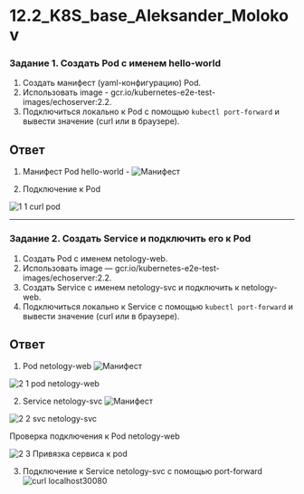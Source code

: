 # 12.2_K8S_base_Aleksander_Molokov

### Задание 1. Создать Pod с именем hello-world

1. Создать манифест (yaml-конфигурацию) Pod.
2. Использовать image - gcr.io/kubernetes-e2e-test-images/echoserver:2.2.
3. Подключиться локально к Pod с помощью `kubectl port-forward` и вывести значение (curl или в браузере).

## Ответ

1. Манифест Pod hello-world - ![Манифест](https://github.com/ALEMOLOKOV/12.2_K8S_base_Aleksander_Molokov/blob/9c40094eba0a20e7ab51afa08e33168a88248e45/1_pod_hello_world.yaml)

2. Подключение к Pod
   
![1 1 curl pod](https://github.com/ALEMOLOKOV/12.2_K8S_base_Aleksander_Molokov/assets/109212419/bb07dbcc-1313-49ac-a481-0b37e61bc303)

------

### Задание 2. Создать Service и подключить его к Pod

1. Создать Pod с именем netology-web.
2. Использовать image — gcr.io/kubernetes-e2e-test-images/echoserver:2.2.
3. Создать Service с именем netology-svc и подключить к netology-web.
4. Подключиться локально к Service с помощью `kubectl port-forward` и вывести значение (curl или в браузере).

## Ответ

1. Pod netology-web ![Манифест](https://github.com/ALEMOLOKOV/12.2_K8S_base_Aleksander_Molokov/blob/1cb7d650cc7afd3508ad65d5d52fab23be25ea94/pod%20netology-web.yaml)

![2 1 pod netology-web](https://github.com/ALEMOLOKOV/12.2_K8S_base_Aleksander_Molokov/assets/109212419/140f0045-97a9-414d-989c-eb490a74774b)

2. Service netology-svc ![Манифест]()

![2 2 svc netology-svc](https://github.com/ALEMOLOKOV/12.2_K8S_base_Aleksander_Molokov/assets/109212419/ecda4af6-d43c-48dc-99bf-ba4144002959)

Проверка подключения к Pod netology-web

![2 3 Привязка сервиса к pod](https://github.com/ALEMOLOKOV/12.2_K8S_base_Aleksander_Molokov/assets/109212419/3630d339-c2ae-4c45-962b-34de03ae2a43)

3. Подключение к Service netology-svc с помощью port-forward
![curl localhost30080](https://github.com/ALEMOLOKOV/12.2_K8S_base_Aleksander_Molokov/assets/109212419/6b833cea-e7be-40af-88d2-e4619c2cac80)




   




